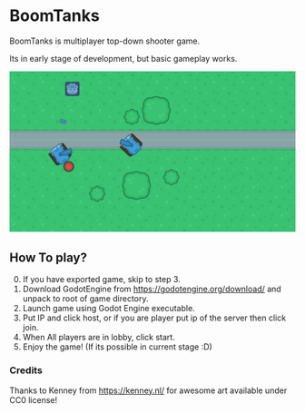 # BoomTanks
BoomTanks is multiplayer top-down shooter game. 

Its in early stage of development, but basic gameplay works.

![Screenshot](BoomTanks.png)

## How To play?
0. If you have exported game, skip to step 3.
1. Download GodotEngine from https://godotengine.org/download/ and unpack to root of game directory.
2. Launch game using Godot Engine executable.
3. Put IP and click host, or if you are player put ip of the server then click join.
4. When All players are in lobby, click start.
5. Enjoy the game! (If its possible in current stage :D)

### Credits
Thanks to Kenney from https://kenney.nl/ for awesome art available under CC0 license!
